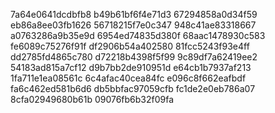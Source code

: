 7a64e0641dcdbfb8
b49b61bf6f4e71d3
67294858a0d34f59
eb86a8ee03fb1626
56718215f7e0c347
948c41ae83318667
a0763286a9b35e9d
6954ed74835d380f
68aac1478930c583
fe6089c75276f91f
df2906b54a402580
81fcc5243f93e4ff
dd2785fd4865c780
d72218b4398f5f99
9c89df7a62419ee2
54183ad815a7cf12
d9b7bb2de910951d
e64cb1b7937af213
1fa711e1ea08561c
6c4afac40cea84fc
e096c8f662eafbdf
fa6c462ed581b6d6
db5bbfac97059cfb
fc1de2e0eb786a07
8cfa02949680b61b
09076fb6b32f09fa
